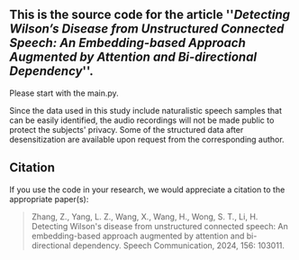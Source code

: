 ## This is the source code for the article ''*Detecting Wilson’s Disease from Unstructured Connected Speech: An Embedding-based Approach Augmented by Attention and Bi-directional Dependency*''.

Please start with the main.py.

Since the data used in this study include naturalistic speech samples that can be easily identified, the audio recordings will not be made public to protect the subjects' privacy. Some of the structured data after desensitization are available upon request from the corresponding author.

## Citation

If you use the code in your research, we would appreciate a citation to the appropriate paper(s):

> Zhang, Z., Yang, L. Z., Wang, X., Wang, H., Wong, S. T., Li, H. Detecting Wilson's disease from unstructured connected speech: An embedding-based approach augmented by attention and bi-directional dependency. Speech Communication, 2024, 156: 103011.
